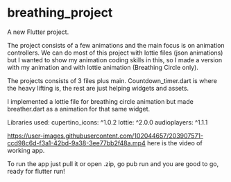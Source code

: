 # breathing_project   

A new Flutter project.

The project consists of a few animations and the main focus is on animation controllers.
We can do most of this project with lottie files (json animations) but I wanted to show my animation coding skills in this, so I made a version with my animation and with lottie animation (Breathing Circle only).

The projects consists of 3 files plus main. Countdown_timer.dart is where the heavy lifting is, the rest are just helping widgets and assets.

I implemented a lottie file for breathing circle animation but made breather.dart as a animation for that same widget.

Libraries used:
cupertino_icons: ^1.0.2
lottie: ^2.0.0
  audioplayers: ^1.1.1

https://user-images.githubusercontent.com/102044657/203907571-ccd98c6d-f3a1-42bd-9a38-3ee77bb2f48a.mp4    here is the video of working app.

To run the app just pull it or open .zip, go pub run and you are good to go, ready for flutter run!


  
  
  




